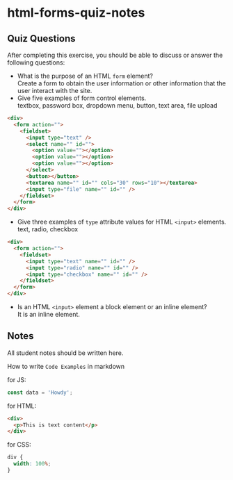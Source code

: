 # html-forms-quiz-notes

## Quiz Questions

After completing this exercise, you should be able to discuss or answer the following questions:

- What is the purpose of an HTML `form` element?<br>
  Create a form to obtain the user information or other information that the user interact with the site.
- Give five examples of form control elements.<br>
  textbox, password box, dropdown menu, button, text area, file upload

```html
<div>
  <form action="">
    <fieldset>
      <input type="text" />
      <select name="" id="">
        <option value=""></option>
        <option value=""></option>
        <option value=""></option>
      </select>
      <button></button>
      <textarea name="" id="" cols="30" rows="10"></textarea>
      <input type="file" name="" id="" />
    </fieldset>
  </form>
</div>
```

- Give three examples of `type` attribute values for HTML `<input>` elements.<br>
  text, radio, checkbox

```html
<div>
  <form action="">
    <fieldset>
      <input type="text" name="" id="" />
      <input type="radio" name="" id="" />
      <input type="checkbox" name="" id="" />
    </fieldset>
  </form>
</div>
```

- Is an HTML `<input>` element a block element or an inline element?<br>
  It is an inline element.

## Notes

All student notes should be written here.

How to write `Code Examples` in markdown

for JS:

```javascript
const data = 'Howdy';
```

for HTML:

```html
<div>
  <p>This is text content</p>
</div>
```

for CSS:

```css
div {
  width: 100%;
}
```
